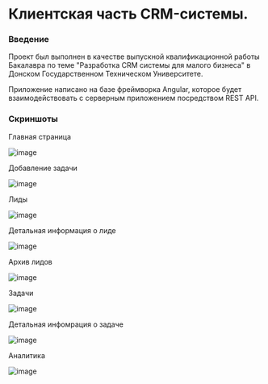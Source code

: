 # Клиентская часть CRM-системы.

### Введение
Проект был выполнен в качестве выпускной квалификационной работы Бакалавра по теме "Разработка CRM системы для малого бизнеса" в Донском Государственном Техническом Университете.

Приложение написано на базе фреймворка Angular, которое будет взаимодействовать с серверным приложением  посредством REST API.

### Скриншоты
Главная страница

![image](https://user-images.githubusercontent.com/115009384/196261412-fbd31706-e0db-40db-9611-a0ef569873ae.png)

Добавление задачи

![image](https://user-images.githubusercontent.com/115009384/196261772-c4352b25-5969-41c1-aa27-4242c85a16e4.png)

Лиды

![image](https://user-images.githubusercontent.com/115009384/196261908-0791fefe-7046-4f41-8819-e2ec5be13604.png)

Детальная информация о лиде

![image](https://user-images.githubusercontent.com/115009384/196262909-b179e3f9-cd91-44f1-acc9-f5b81013006c.png)

Архив лидов

![image](https://user-images.githubusercontent.com/115009384/196263087-2f924e0a-7c28-4bf8-a838-d9518e50e2cf.png)

Задачи

![image](https://user-images.githubusercontent.com/115009384/196262027-db65198e-eb70-4c00-9862-97f7d9c27b51.png)

Детальная инфомрация о задаче

![image](https://user-images.githubusercontent.com/115009384/196262792-d89f6dfc-def3-44e0-93f4-05897367d4bb.png)

Аналитика

![image](https://user-images.githubusercontent.com/115009384/196262078-66e6feeb-66c6-40b2-986d-082fb7cf1b7d.png)
